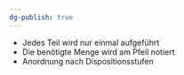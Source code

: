 ```yaml
---
dg-publish: true
---
```

- Jedes Teil wird nur einmal aufgeführt
- Die benötigte Menge wird am Pfeil notiert
- Anordnung nach Dispositionsstufen 